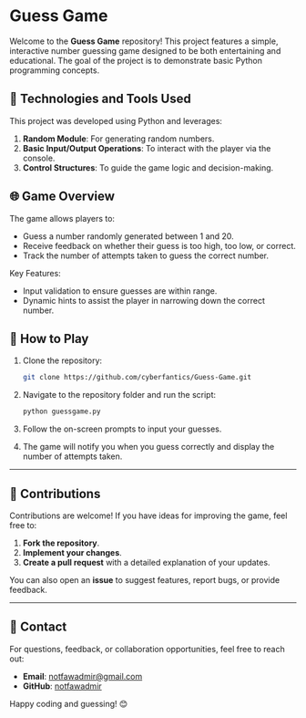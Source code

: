 # Guess Game

Welcome to the **Guess Game** repository! This project features a simple, interactive number guessing game designed to be both entertaining and educational. The goal of the project is to demonstrate basic Python programming concepts.

## 🔧 Technologies and Tools Used
This project was developed using Python and leverages:

1. **Random Module**: For generating random numbers.
2. **Basic Input/Output Operations**: To interact with the player via the console.
3. **Control Structures**: To guide the game logic and decision-making.

## 🌐 Game Overview
The game allows players to:

- Guess a number randomly generated between 1 and 20.
- Receive feedback on whether their guess is too high, too low, or correct.
- Track the number of attempts taken to guess the correct number.

Key Features:
- Input validation to ensure guesses are within range.
- Dynamic hints to assist the player in narrowing down the correct number.

## 🚀 How to Play
1. Clone the repository:
   ```bash
   git clone https://github.com/cyberfantics/Guess-Game.git
   ```

2. Navigate to the repository folder and run the script:
   ```bash
   python guessgame.py
   ```

3. Follow the on-screen prompts to input your guesses.

4. The game will notify you when you guess correctly and display the number of attempts taken.

---

## 🤝 Contributions
Contributions are welcome! If you have ideas for improving the game, feel free to:

1. **Fork the repository**.
2. **Implement your changes**.
3. **Create a pull request** with a detailed explanation of your updates.

You can also open an **issue** to suggest features, report bugs, or provide feedback.

---

## 📧 Contact
For questions, feedback, or collaboration opportunities, feel free to reach out:

- **Email**: [notfawadmir@gmail.com](mailto:notfawadmir@gmail.com)
- **GitHub**: [notfawadmir](https://github.com/notfawadmir)

Happy coding and guessing! 😊

